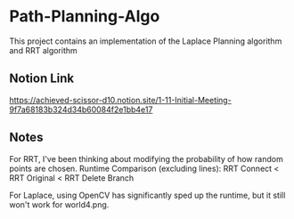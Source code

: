 # Path-Planning-Algo
This project contains an implementation of the Laplace Planning algorithm and RRT algorithm

## Notion Link

https://achieved-scissor-d10.notion.site/1-11-Initial-Meeting-9f7a68183b324d34b60084f2e1bb4e17

## Notes

For RRT, I've been thinking about modifying the probability of how random points are chosen.
Runtime Comparison (excluding lines): RRT Connect < RRT Original < RRT Delete Branch

For Laplace, using OpenCV has significantly sped up the runtime, but it still won't work for world4.png.
